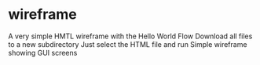 # wireframe
A very simple HMTL wireframe with the Hello World Flow
Download all files to a new subdirectory
Just select the HTML file and run 
Simple wireframe showing GUI screens
